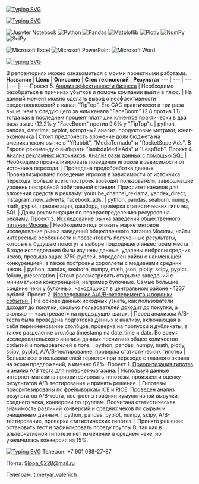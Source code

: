 <a href="https://git.io/typing-svg"><img src="https://readme-typing-svg.herokuapp.com?font=Bruno+Ace+SC&size=46&duration=2000&pause=3000&color=37C1FDFF&center=true&vCenter=true&width=1000&height=100&lines=My+name+is+Yaroslav+Valerievich;I+am+a+data+analyst" alt="Typing SVG" /></a>


<!--
**YarValerievich/YarValerievich** is a ✨ _special_ ✨ repository because its `README.md` (this file) appears on your GitHub profile.

Here are some ideas to get you started:

- 🔭 I’m currently working on ...
- 🌱 I’m currently learning ...
- 👯 I’m looking to collaborate on ...
- 🤔 I’m looking for help with ...
- 💬 Ask me about ...
- 📫 How to reach me: ...
- 😄 Pronouns: ...
- ⚡ Fun fact: ...
-->
<a href="https://git.io/typing-svg"><img src="https://readme-typing-svg.herokuapp.com?font=Bruno+Ace+SC&size=36&duration=2000&pause=3000&color=30A7DCFF&vCenter=true&width=1000&height=100&lines=Technology+stack;%D0%A1%D1%82%D0%B5%D0%BA+%D1%82%D0%B5%D1%85%D0%BD%D0%BE%D0%BB%D0%BE%D0%B3%D0%B8%D0%B9" alt="Typing SVG" /></a>

![Jupyter Notebook](https://img.shields.io/badge/jupyter-%23FA0F00.svg?style=for-the-badge&logo=jupyter&logoColor=white) 
![Python](https://img.shields.io/badge/python-3670A0?style=for-the-badge&logo=python&logoColor=ffdd54) 
![Pandas](https://img.shields.io/badge/pandas-%23150458.svg?style=for-the-badge&logo=pandas&logoColor=white) 
![Matplotlib](https://img.shields.io/badge/Matplotlib-%23ffffff.svg?style=for-the-badge&logo=Matplotlib&logoColor=black) 
![Plotly](https://img.shields.io/badge/Plotly-%233F4F75.svg?style=for-the-badge&logo=plotly&logoColor=white) 
![NumPy](https://img.shields.io/badge/numpy-%23013243.svg?style=for-the-badge&logo=numpy&logoColor=white) 
![SciPy](https://img.shields.io/badge/SciPy-%230C55A5.svg?style=for-the-badge&logo=scipy&logoColor=%white)

![Microsoft Excel](https://img.shields.io/badge/Microsoft_Excel-217346?style=for-the-badge&logo=microsoft-excel&logoColor=white)
![Microsoft PowerPoint](https://img.shields.io/badge/Microsoft_PowerPoint-B7472A?style=for-the-badge&logo=microsoft-powerpoint&logoColor=white)
![Microsoft Word](https://img.shields.io/badge/Microsoft_Word-2B579A?style=for-the-badge&logo=microsoft-word&logoColor=white)

<a href="https://git.io/typing-svg"><img src="https://readme-typing-svg.herokuapp.com?font=Bruno+Ace+SC&size=36&duration=2000&pause=3000&color=30A7DCFF&vCenter=true&width=1000&height=100&lines=Projects;%D0%9F%D1%80%D0%BE%D0%B5%D0%BA%D1%82%D1%8B" alt="Typing SVG" /></a>

В репозиториях можно ознакомиться с моими проектными работами.
**Название** | **Цель** | **Описание** | **Стек технологий** | **Результат** 
--- | --- | --- | --- | ---
Проект 5. [Анализ эффективности бизнеса](https://nbviewer.org/github/YarValerievich/Project5_business_performance_analysis/blob/main/business_performance_analysis.ipynb) | Необходимо разобраться в причинах убытков и помочь компании выйти в плюс. | На данный момент можно сделать вывод о неэффективности средствовложений в канал "TipTop". Его CAC практически в три раза выше, чем у следующего за ним канала "FaceBoom" (2.8 против 1.1), тогда как в последнем процент платящих клиентов практически в два раза выше (12.2% у "FaceBoom" против 9.6% у "TipTop"). | python, pandas, datetime, pyplot, когортный анализ, продуктовые метрики, юнит-экономика | Стоит предпочесть вложение доли бюджета на американском рынке в "YRabbit", "MediaTornado" и "RocketSuperAds". В Европе рекомендую выбирать "lambdaMediaAds" и "LeapBob".
Проект 4. [Анализ рекламных источников](https://nbviewer.org/github/YarValerievich/Project4_advertising_sources_dashboard/blob/main/Project4_advertising_sources_dashboard.ipynb). [Анализ базы данных с помощью SQL](https://nbviewer.org/github/YarValerievich/Project4_advertising_sources_dashboard/blob/main/Project4_sql.ipynb) | Необходимо проанализировать поведения игроков в зависимости от источника перехода. | Проведена предобработка данных. Проанализировано поведение игроков в зависимости от источника перехода. Больше всего построек возводят пользователи, завершившие уровень постройкой орбитальной станции. Приоритет каналов для вложения средств в рекламу: youtube_channel_reklama, yandex_direct, instagram_new_adverts, facebook_ads. | python, pandas, seaborn, numpy, math, pyplot, презентация, дашборд, проверка статистических гипотез, SQL | Даны рекомендации по перераспределению ресурсов на рекламу.
Проект 3. [Исследование рынка заведений общественного питания Москвы](https://nbviewer.org/github/YarValerievich/Project3_analysis_moscow_places/blob/main/Project3_analysis_moscow_places.ipynb) | Необходимо подготовить маркетинговое исследование рынка заведений общественного питания Москвы, найти интересные особенности и презентовать полученные результаты, которые в будущем помогут в выборе подходящего инвесторам места. | В ходе исследования были изучены данные, удалены выбросы средних чеков, превышающих 3750 рублей, определён район с наименьшей конкуренцией, а также построены хороплеты с медианами средних чеков. | python, pandas, seaborn, numpy, math, json, plotly, scipy, pyplot, folium, presentation | Стоит рассматривать открытие заведений с минимальной конкуренцией, например булочные. Самые большие средние чеки у булочных, находящихся в центральном районе - 1237 рублей.
Проект 2. [Исследование A/A/B-эксперимента и воронки событий.](https://nbviewer.org/github/YarValerievich/Project2_AAB-test_sales_funnel/blob/main/Project2_AAB-test_sales_funnel.ipynb) | На основе данных исходных узнать, как пользователи доходят до покупки, сколько пользователей доходит до покупки, а сколько — «застревает» на предыдущих шагах. | Перед анализом A/B-теста была проведена подготовка данных к анализу, включающая в себя переименование столбцов, проверка на пропуски и дубликаты, а также разделение столбца timestamp на date_time и date. Во время исследовательского анализа данных посчитано общее количество событий и пользователей в логе. | python, pandas, numpy, math, plotly, scipy, pyplot, A/A/B-тестирование, проверка статистических гипотез | Больше всего пользователей теряется при переходе с главного экрана на экран предложений, а именно 62%.
Проект 1. [Приоритизация гипотез и анализ A/B теста для интернет-магазина.](https://nbviewer.org/github/YarValerievich/Project1_AB-test_hypothesis/blob/main/Project1_AB-test_hypothesis.ipynb) | Используя данные интернет-магазина приоритезировать гипотезы, произвести оценку результатов A/B-тестирования и принять решение. | Гипотезы приоритезированы по фреймворкам ICE и RICE. Проведен анализ результатов A/B-теста, построены графики кумулятивной выручки, среднего чека, конверсии по группам. Посчитана статистическая значимость различий конверсий и средних чеков по сырым и очищенным данным. | python, pandas, pyplot, numpy, scipy, A/B-тестирование, проверка статистических гипотез. | Принято решение остановить тест и зафиксировать победу группы B, так как в альтернативной гипотезе нет изменений в среднем чеке, но увеличилась конверсия на 15%.

<a href="https://git.io/typing-svg"><img src="https://readme-typing-svg.herokuapp.com?font=Bruno+Ace+SC&size=36&duration=2000&pause=3000&color=30A7DCFF&vCenter=true&width=1000&height=100&lines=Contacts;%D0%9A%D0%BE%D0%BD%D1%82%D0%B0%D0%BA%D1%82%D1%8B" alt="Typing SVG" /></a>
Телефон: +7 901 088-27-87

Почта: 9lppa_0228@mail.ru

Телеграм: t.me/yar_valeriich
